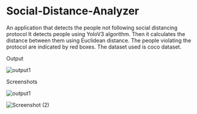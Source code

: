 # Social-Distance-Analyzer
An application that detects the people not following social distancing protocol 
It detects people using YoloV3 algorithm.
Then it calculates the distance between them using Euclidean distance.
The people violating the protocol are indicated by red boxes.
The dataset used is coco dataset.

Output 

![output1](https://user-images.githubusercontent.com/104682944/218308046-396bdf34-6b4c-486d-a9d2-c44068c43e10.gif)

Screenshots

![output1](https://user-images.githubusercontent.com/104682944/218308046-396bdf34-6b4c-486d-a9d2-c44068c43e10.gif)

![Screenshot (2)](https://user-images.githubusercontent.com/104682944/218308187-fcba59a8-e58d-487c-9ca2-8721f369d69a.png)
